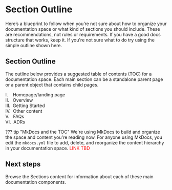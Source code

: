 # Section Outline

Here’s a blueprint to follow when you’re not sure about how to organize your documentation space or what kind of sections you should include. These are recommendations, not rules or requirements. If you have a good docs structure that works, keep it. If you're not sure what to do try using the simple outline shown here.

## Section Outline

The outline below provides a suggested table of contents (TOC) for a documentation space. Each main section can be a standalone parent page or a parent object that contains child pages.

I.&nbsp;&nbsp;&nbsp;&nbsp;Homepage/landing page<br>
II.&nbsp;&nbsp;&nbsp;Overview<br>
III.&nbsp;&nbsp;Getting Started<br>
IV.&nbsp;&nbsp;Other content<br>
V.&nbsp;&nbsp;&nbsp;FAQs<br>
VI.&nbsp;&nbsp;ADRs

??? tip "MkDocs and the TOC"
    We're using MkDocs to build and organize the space and content you're reading now. For anyone using MkDocs, you edit the `mkdocs.yml` file to add, delete, and reorganize the content hierarchy in your documentation space. <font color="red">LINK TBD</FONT>

## Next steps

Browse the Sections content for information about each of these main documentation components.
